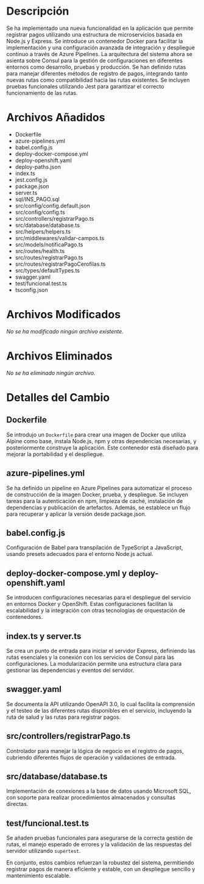 # Descripción

Se ha implementado una nueva funcionalidad en la aplicación que permite registrar pagos utilizando una estructura de microservicios basada en Node.js y Express. Se introduce un contenedor Docker para facilitar la implementación y una configuración avanzada de integración y despliegue continuo a través de Azure Pipelines. La arquitectura del sistema ahora se asienta sobre Consul para la gestión de configuraciones en diferentes entornos como desarrollo, pruebas y producción. Se han definido rutas para manejar diferentes métodos de registro de pagos, integrando tanto nuevas rutas como compatibilidad hacia las rutas existentes. Se incluyen pruebas funcionales utilizando Jest para garantizar el correcto funcionamiento de las rutas.

# Archivos Añadidos

- Dockerfile
- azure-pipelines.yml
- babel.config.js
- deploy-docker-compose.yml
- deploy-openshift.yaml
- deploy-paths.json
- index.ts
- jest.config.js
- package.json
- server.ts
- sql/INS_PAGO.sql
- src/config/config.default.json
- src/config/config.ts
- src/controllers/registrarPago.ts
- src/database/database.ts
- src/helpers/helpers.ts
- src/middlewares/validar-campos.ts
- src/models/notificaPago.ts
- src/routes/health.ts
- src/routes/registrarPago.ts
- src/routes/registrarPagoCerofilas.ts
- src/types/defaultTypes.ts
- swagger.yaml
- test/funcional.test.ts
- tsconfig.json

# Archivos Modificados

_No se ha modificado ningún archivo existente._

# Archivos Eliminados

_No se ha eliminado ningún archivo._

# Detalles del Cambio

## Dockerfile
Se introdujo un `Dockerfile` para crear una imagen de Docker que utiliza Alpine como base, instala Node.js, npm y otras dependencias necesarias, y posteriormente construye la aplicación. Este contenedor está diseñado para mejorar la portabilidad y el despliegue.

## azure-pipelines.yml
Se ha definido un pipeline en Azure Pipelines para automatizar el proceso de construcción de la imagen Docker, prueba, y despliegue. Se incluyen tareas para la autenticación en npm, limpieza de caché, instalación de dependencias y publicación de artefactos. Además, se establece un flujo para recuperar y aplicar la versión desde package.json.

## babel.config.js
Configuración de Babel para transpilación de TypeScript a JavaScript, usando presets adecuados para el entorno Node.js actual.

## deploy-docker-compose.yml y deploy-openshift.yaml
Se introducen configuraciones necesarias para el despliegue del servicio en entornos Docker y OpenShift. Estas configuraciones facilitan la escalabilidad y la integración con otras tecnologías de orquestación de contenedores.

## index.ts y server.ts
Se crea un punto de entrada para iniciar el servidor Express, definiendo las rutas esenciales y la conexión con los servicios de Consul para las configuraciones. La modularización permite una estructura clara para gestionar las dependencias y eventos del servidor.

## swagger.yaml
Se documenta la API utilizando OpenAPI 3.0, lo cual facilita la comprensión y el testeo de las diferentes rutas disponibles en el servicio, incluyendo la ruta de salud y las rutas para registrar pagos.

## src/controllers/registrarPago.ts
Controlador para manejar la lógica de negocio en el registro de pagos, cubriendo diferentes flujos de operación y validaciones de entrada.

## src/database/database.ts
Implementación de conexiones a la base de datos usando Microsoft SQL, con soporte para realizar procedimientos almacenados y consultas directas.

## test/funcional.test.ts
Se añaden pruebas funcionales para asegurarse de la correcta gestión de rutas, el manejo esperado de errores y la validación de las respuestas del servidor utilizando `supertest`.

En conjunto, estos cambios refuerzan la robustez del sistema, permitiendo registrar pagos de manera eficiente y estable, con un despliegue sencillo y mantenimiento escalable.